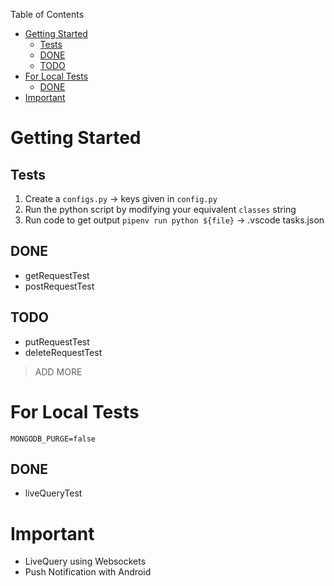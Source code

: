 Table of Contents

- [Getting Started](#getting-started)
    - [Tests](#tests)
    - [DONE](#done)
    - [TODO](#todo)
- [For Local Tests](#for-local-tests)
    - [DONE](#done)
- [Important](#important)

# Getting Started

## Tests

1. Create a `configs.py` -> keys given in `config.py`
2. Run the python script by modifying your equivalent `classes` string
3. Run code to get output `pipenv run python ${file}` -> .vscode tasks.json

## DONE

- getRequestTest
- postRequestTest

## TODO

- putRequestTest
- deleteRequestTest

> ADD MORE

# For Local Tests

`MONGODB_PURGE=false`

## DONE

- liveQueryTest

# Important

- LiveQuery using Websockets
- Push Notification with Android
